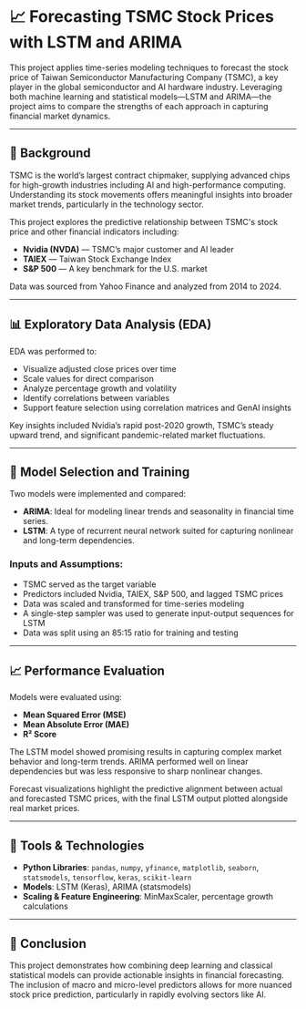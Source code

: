 # 📈 Forecasting TSMC Stock Prices with LSTM and ARIMA

This project applies time-series modeling techniques to forecast the stock price of Taiwan Semiconductor Manufacturing Company (TSMC), a key player in the global semiconductor and AI hardware industry. Leveraging both machine learning and statistical models—LSTM and ARIMA—the project aims to compare the strengths of each approach in capturing financial market dynamics.

---

## 🧠 Background

TSMC is the world’s largest contract chipmaker, supplying advanced chips for high-growth industries including AI and high-performance computing. Understanding its stock movements offers meaningful insights into broader market trends, particularly in the technology sector. 

This project explores the predictive relationship between TSMC's stock price and other financial indicators including:
- **Nvidia (NVDA)** — TSMC’s major customer and AI leader
- **TAIEX** — Taiwan Stock Exchange Index
- **S&P 500** — A key benchmark for the U.S. market

Data was sourced from Yahoo Finance and analyzed from 2014 to 2024.

---

## 📊 Exploratory Data Analysis (EDA)

EDA was performed to:
- Visualize adjusted close prices over time
- Scale values for direct comparison
- Analyze percentage growth and volatility
- Identify correlations between variables
- Support feature selection using correlation matrices and GenAI insights

Key insights included Nvidia’s rapid post-2020 growth, TSMC’s steady upward trend, and significant pandemic-related market fluctuations.

---

## 🤖 Model Selection and Training

Two models were implemented and compared:

- **ARIMA**: Ideal for modeling linear trends and seasonality in financial time series.
- **LSTM**: A type of recurrent neural network suited for capturing nonlinear and long-term dependencies.

### Inputs and Assumptions:
- TSMC served as the target variable
- Predictors included Nvidia, TAIEX, S&P 500, and lagged TSMC prices
- Data was scaled and transformed for time-series modeling
- A single-step sampler was used to generate input-output sequences for LSTM
- Data was split using an 85:15 ratio for training and testing

---

## 📈 Performance Evaluation

Models were evaluated using:
- **Mean Squared Error (MSE)**
- **Mean Absolute Error (MAE)**
- **R² Score**

The LSTM model showed promising results in capturing complex market behavior and long-term trends. ARIMA performed well on linear dependencies but was less responsive to sharp nonlinear changes.

Forecast visualizations highlight the predictive alignment between actual and forecasted TSMC prices, with the final LSTM output plotted alongside real market prices.

---

## 🚀 Tools & Technologies

- **Python Libraries**: `pandas`, `numpy`, `yfinance`, `matplotlib`, `seaborn`, `statsmodels`, `tensorflow`, `keras`, `scikit-learn`
- **Models**: LSTM (Keras), ARIMA (statsmodels)
- **Scaling & Feature Engineering**: MinMaxScaler, percentage growth calculations

---

## 🔮 Conclusion

This project demonstrates how combining deep learning and classical statistical models can provide actionable insights in financial forecasting. The inclusion of macro and micro-level predictors allows for more nuanced stock price prediction, particularly in rapidly evolving sectors like AI.
